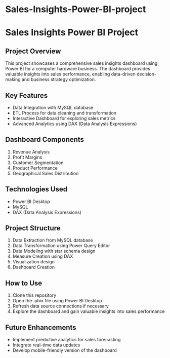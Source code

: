 # Sales-Insights-Power-BI-project
# Sales Insights Power BI Project

## Project Overview

This project showcases a comprehensive sales insights dashboard using Power BI for a computer hardware business. The dashboard provides valuable insights into sales performance, enabling data-driven decision-making and business strategy optimization.



## Key Features

- Data Integration with MySQL database
- ETL Process for data cleaning and transformation
- Interactive Dashboard for exploring sales metrics
- Advanced Analytics using DAX (Data Analysis Expressions)

## Dashboard Components

1. Revenue Analysis
2. Profit Margins
3. Customer Segmentation
4. Product Performance
5. Geographical Sales Distribution

## Technologies Used

- Power BI Desktop
- MySQL
- DAX (Data Analysis Expressions)

## Project Structure

1. Data Extraction from MySQL database
2. Data Transformation using Power Query Editor
3. Data Modeling with star schema design
4. Measure Creation using DAX
5. Visualization design
6. Dashboard Creation

## How to Use

1. Clone this repository
2. Open the .pbix file using Power BI Desktop
3. Refresh data source connections if necessary
4. Explore the dashboard and gain valuable insights into sales performance

## Future Enhancements

- Implement predictive analytics for sales forecasting
- Integrate real-time data updates
- Develop mobile-friendly version of the dashboard

